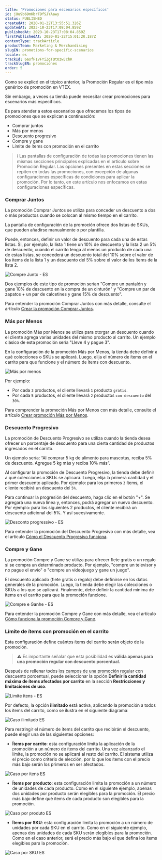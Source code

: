 ```yaml
---
title: 'Promociones para escenarios específicos'
id: jOu9b69mKbrTDfSJYAawy
status: PUBLISHED
createdAt: 2020-01-22T13:55:51.326Z
updatedAt: 2023-10-23T17:08:04.859Z
publishedAt: 2023-10-23T17:08:04.859Z
firstPublishedAt: 2020-01-22T15:01:20.187Z
contentType: trackArticle
productTeam: Marketing & Merchandising
slugEN: promotions-for-specific-scenarios
locale: es
trackId: 6asfF1vFYiZgTQtOzwJchR
trackSlugEN: promociones
order: 5
---
```


Como se explicó en el tópico anterior, la Promoción Regular es el tipo más genérico de promoción en VTEX.

Sin embargo, a veces su tienda puede necesitar crear promociones para escenarios más específicos.

Es para atender a estos escenarios que ofrecemos los tipos de promociones que se explican a continuación:

- Comprar juntos
- Más por menos
- Descuento progresivo
- Compre y gane
- Límite de ítems con promoción en el carrito 

> ℹ️ Las pantallas de configuración de todas las promociones tienen las mismas secciones principales explicadas en el artículo sobre Promoción Regular. Las opciones presentes en estas secciones se repiten en todas las promociones, con excepción de algunas configuraciones específicas de condiciones para aplicar la promoción. Por lo tanto, en este artículo nos enfocamos en estas configuraciones específicas.

### Comprar Juntos

La promoción Comprar Juntos se utiliza para conceder un descuento a dos o más productos cuando se colocan al mismo tiempo en el carrito.

La pantalla de configuración de la promoción ofrece dos listas de SKUs, que pueden añadirse manualmente o por plantilla.

Puede, entonces, definir un valor de descuento para cada una de estas listas. Si, por ejemplo, la lista 1 tiene un 10% de descuento y la lista 2 un 5% de descuento, cuando el carrito tenga al menos un producto de cada una de estas listas, se concederá un descuento total del 10% sobre el valor de los ítems de la lista 1 y un descuento del 5% sobre el valor de los ítems de la lista 2.

![Compre Junto - ES](https://cdn.statically.io/gh/vtexdocs/help-center-content/refs/heads/main/docs/es/tracks/módulos-vtex-primeros-pasos/promociones/promociones-para-escenarios-especificos_1.png)

Dos ejemplos de este tipo de promoción serían "Compre un pantalón y gane 10% de descuento en la compra de un cinturón" y "Compre un par de zapatos + un par de calcetines y gane 15% de descuento".

Para entender la promoción Comprar Juntos con más detalle, consulte el artículo [Crear la promoción Comprar Juntos](/es/tutorial/comprar-juntos--tutorials_323).

### Más por Menos

La promoción Más por Menos se utiliza para otorgar un descuento cuando el cliente agrega varias unidades del mismo producto al carrito. Un ejemplo clásico de esta promoción sería "Lleve 4 y pague 3".

En la configuración de la promoción Más por Menos, la tienda debe definir a qué colecciones o SKUs se aplicará. Luego, elija el número de ítems en el carrito para que funcione y el número de ítems con descuento.

![Más por menos](https://cdn.statically.io/gh/vtexdocs/help-center-content/refs/heads/main/docs/es/tracks/módulos-vtex-primeros-pasos/promociones/promociones-para-escenarios-especificos_2.png)

Por ejemplo:

- Por cada `3` productos, el cliente llevará `1` producto `gratis`.
- Por cada `5` productos, el cliente llevará `2` productos `con descuento` del `30%`.

Para comprender la promoción Más por Menos con más detalle, consulte el artículo [Crear promoción Más por Menos](/es/tutorial/crear-promocion-mas-por-menos--tutorials_325).

### Descuento Progresivo

La promoción de Descuento Progresivo se utiliza cuando la tienda desea ofrecer un porcentaje de descuento para una cierta cantidad de productos ingresados en el carrito.

Un ejemplo sería: “Al comprar 5 kg de alimento para mascotas, reciba 5% de descuento. Agregue 5 kg más y reciba 10% más”.

Al configurar la promoción de Descuento Progresivo, la tienda debe definir a qué colecciones o SKUs se aplicará. Luego, elija la primera cantidad y el primer descuento aplicado. Por ejemplo: para los primeros `3` ítems, el cliente recibirá un descuento del `5%`.

Para continuar la progresión del descuento, haga clic en el botón "+". Se agregará una nueva línea y, entonces, podrá agregar un nuevo descuento. Por ejemplo: para los siguientes 2 productos, el cliente recibirá un descuento adicional del 5%. Y así sucesivamente.

![Desconto progressivo - ES](https://cdn.statically.io/gh/vtexdocs/help-center-content/refs/heads/main/docs/es/tracks/módulos-vtex-primeros-pasos/promociones/promociones-para-escenarios-especificos_3.png)

Para entender la promoción del Descuento Progresivo con más detalle, vea el artículo [Cómo el Descuento Progresivo funciona](/es/tutorial/descuento-progresivo--tutorials_324).

### Compre y Gane

La promoción Compre y Gane se utiliza para ofrecer flete gratis o un regalo si se compra un determinado producto. Por ejemplo, "compre un televisor y no pague el envío" o "compre un videojuego y gane un juego".

El descuento aplicado (flete gratis o regalo) debe definirse en los datos generales de la promoción. Luego, la tienda debe elegir las colecciones o SKUs a los que se aplicará. Finalmente, debe definir la cantidad mínima de ítems en el carrito para que la promoción funcione.

![Compre e Ganhe - ES](https://cdn.statically.io/gh/vtexdocs/help-center-content/refs/heads/main/docs/es/tracks/módulos-vtex-primeros-pasos/promociones/promociones-para-escenarios-especificos_4.png)

Para entender la promoción Compre y Gane con más detalle, vea el artículo [Cómo funciona la promoción Compre y Gane](/es/tutorial/compre-y-gane--tutorials_322).

### Límite de ítems con promoción en el carrito  

Esta configuración define cuántos ítems del carrito serán objeto de la promoción.

> ⚠️ Es importante señalar que esta posibilidad es **válida apenas para una promoción regular con descuento porcentual.**

Después de rellenar todos [los campos de una promoción regular](/es/tutorial/regular-promotion--tutorials_327) con descuento porcentual, puede seleccionar la opción __Definir la cantidad máxima de ítems afectados por carrito__ en la sección __Restricciones y limitaciones de uso__.

![Limite itens - ES](https://cdn.statically.io/gh/vtexdocs/help-center-content/refs/heads/main/docs/es/tracks/módulos-vtex-primeros-pasos/promociones/promociones-para-escenarios-especificos_5.png)

Por defecto, la opción __ilimitado__ está activa, aplicando la promoción a todos los ítems del carrito, como se ilustra en el siguiente diagrama:

![Caso ilimitado ES](https://cdn.statically.io/gh/vtexdocs/help-center-content/refs/heads/main/docs/es/tracks/módulos-vtex-primeros-pasos/promociones/promociones-para-escenarios-especificos_6.png)

Para restringir el número de ítems del carrito que recibirán el descuento, puede elegir una de las siguientes opciones:

- __Ítems por carrito__: esta configuración limita la aplicación de la promoción a un número de ítems del carrito. Una vez alcanzado el límite, la promoción no se aplicará al resto del carrito. El sistema utiliza el precio como criterio de elección, por lo que los ítems con el precio más bajo serán los primeros en ser afectados.

![Caso por itens ES](https://cdn.statically.io/gh/vtexdocs/help-center-content/refs/heads/main/docs/es/tracks/módulos-vtex-primeros-pasos/promociones/promociones-para-escenarios-especificos_7.png)

- __Ítems por producto__: esta configuración limita la promoción a un número de unidades de cada producto. Como en el siguiente ejemplo, apenas dos unidades por producto serán elegibles para la promoción. El precio más bajo define qué ítems de cada producto son elegibles para la promoción.

![Caso por produto ES](https://cdn.statically.io/gh/vtexdocs/help-center-content/refs/heads/main/docs/es/tracks/módulos-vtex-primeros-pasos/promociones/promociones-para-escenarios-especificos_8.png)

- __Ítems por SKU__: esta configuración limita la promoción a un número de unidades por cada SKU en el carrito. Como en el siguiente ejemplo, apenas dos unidades de cada SKU serán elegibles para la promoción. Como en el caso anterior, será el precio más bajo el que defina los ítems elegibles para la promoción.

![Caso por SKU ES](https://cdn.statically.io/gh/vtexdocs/help-center-content/refs/heads/main/docs/es/tracks/módulos-vtex-primeros-pasos/promociones/promociones-para-escenarios-especificos_9.png)
